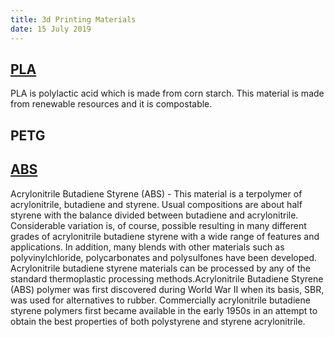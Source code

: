 ```yaml
---
title: 3d Printing Materials
date: 15 July 2019
---
```




## [PLA](https://plastics.ulprospector.com/generics/34/c/t/polylactic-acid-pla-properties-processing)

PLA is polylactic acid which is made from corn starch. This material is made
from renewable resources and it is compostable.

## PETG



## [ABS](https://plastics.ulprospector.com/generics/1/acrylonitrile-butadiene-styrene-abs)

Acrylonitrile Butadiene Styrene (ABS) - This material is a terpolymer of
acrylonitrile, butadiene and styrene. Usual compositions are about half
styrene with the balance divided between butadiene and acrylonitrile.
Considerable variation is, of course, possible resulting in many different
grades of acrylonitrile butadiene styrene with a wide range of features
and applications. In addition, many blends with other materials such as
polyvinylchloride, polycarbonates and polysulfones have been developed.
Acrylonitrile butadiene styrene materials can be processed by any of the
standard thermoplastic processing methods.Acrylonitrile Butadiene
Styrene (ABS) polymer was first discovered during World War II when its
basis, SBR, was used for alternatives to rubber. Commercially acrylonitrile
butadiene styrene polymers first became available in the early 1950s in an
attempt to obtain the best properties of both polystyrene and styrene
acrylonitrile.
